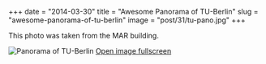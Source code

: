 +++
date = "2014-03-30"
title = "Awesome Panorama of TU-Berlin"
slug = "awesome-panorama-of-tu-berlin"
image = "post/31/tu-pano.jpg"
+++

This photo was taken from the MAR building.
<!--more-->

![Panorama of TU-Berlin](/post/31/tu-pano.jpg)
[Open image fullscreen](/post/31/tu-pano.jpg)
